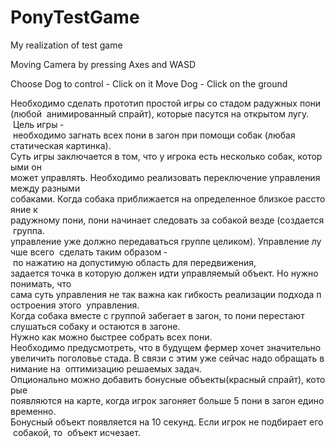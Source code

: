 # PonyTestGame
My realization of test game

Moving Camera by pressing Axes and WASD

Choose Dog to control - Click on it
Move Dog - Click on the ground

Необходимо сделать прототип простой игры со стадом радужных пони (любой 
анимированный спрайт), которые пасутся на открытом лугу. 
 Цель игры ­ необходимо загнать всех пони в загон при помощи собак (любая 
статическая картинка).  
Суть игры заключается в том, что у игрока есть несколько собак, которыми он 
может управлять. Необходимо реализовать переключение управления между разными 
собаками. Когда собака приближается на определенное близкое расстояние к 
радужному пони, пони начинает следовать за собакой везде (создается группа. 
управление уже должно передаваться группе целиком). Управление лучше всего 
сделать таким образом ­ по нажатию на допустимую область для передвижения, 
задается точка в которую должен идти управляемый объект. Но нужно понимать, что 
сама суть управления не так важна как гибкость реализации подхода построения этого 
управления. ​Когда собака вместе с группой забегает в загон, то пони перестают 
слушаться собаку и остаются в загоне. 
Нужно как можно быстрее собрать всех пони. 
  
Необходимо предусмотреть, что в будущем фермер хочет значительно 
увеличить поголовье стада. В связи с этим уже сейчас надо обращать внимание на 
оптимизацию решаемых задач. 
  
Опционально можно добавить бонусные объекты(красный спрайт), которые 
появляются на карте, когда игрок загоняет больше 5 пони в загон единовременно. 
Бонусный объект появляется на 10 секунд. Если игрок не подбирает его собакой, то 
объект исчезает. 
